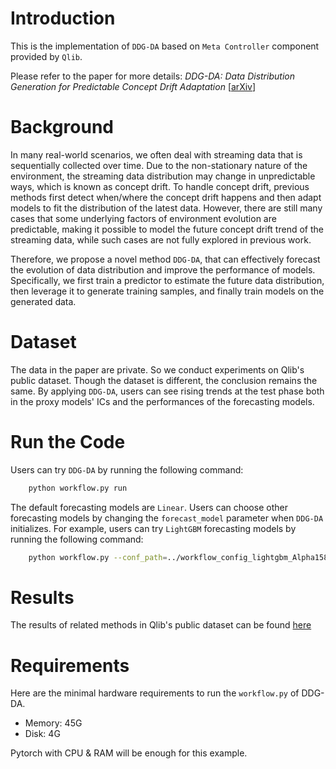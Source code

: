 # Introduction
This is the implementation of `DDG-DA` based on `Meta Controller` component provided by `Qlib`.

Please refer to the paper for more details: *DDG-DA: Data Distribution Generation for Predictable Concept Drift Adaptation* [[arXiv](https://arxiv.org/abs/2201.04038)]


# Background
In many real-world scenarios, we often deal with streaming data that is sequentially collected over time. Due to the non-stationary nature of the environment, the streaming data distribution may change in unpredictable ways, which is known as concept drift. To handle concept drift, previous methods first detect when/where the concept drift happens and then adapt models to fit the distribution of the latest data. However, there are still many cases that some underlying factors of environment evolution are predictable, making it possible to model the future concept drift trend of the streaming data, while such cases are not fully explored in previous work.

Therefore, we propose a novel method `DDG-DA`, that can effectively forecast the evolution of data distribution and improve the performance of models. Specifically, we first train a predictor to estimate the future data distribution, then leverage it to generate training samples, and finally train models on the generated data.

# Dataset
The data in the paper are private. So we conduct experiments on Qlib's public dataset.
Though the dataset is different, the conclusion remains the same. By applying `DDG-DA`, users can see rising trends at the test phase both in the proxy models' ICs and the performances of the forecasting models.

# Run the Code
Users can try `DDG-DA` by running the following command:
```bash
    python workflow.py run
```

The default forecasting models are `Linear`. Users can choose other forecasting models by changing the `forecast_model` parameter when `DDG-DA` initializes. For example, users can try `LightGBM` forecasting models by running the following command:
```bash
    python workflow.py --conf_path=../workflow_config_lightgbm_Alpha158.yaml run
```

# Results
The results of related methods in Qlib's public dataset can be found [here](../)

# Requirements
Here are the minimal hardware requirements to run the ``workflow.py`` of DDG-DA.
* Memory: 45G
* Disk: 4G

Pytorch with CPU & RAM will be enough for this example.
